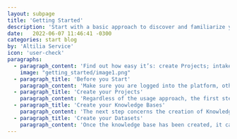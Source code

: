 ```yaml
---
layout: subpage
title: 'Getting Started'
description: 'Start with a basic approach to discover and familiarize yourself with our platform right away.'
date:   2022-06-07 11:46:41 -0300
categories: start blog
by: 'Altilia Service'
icon: 'user-check'
paragraphs:
  - paragraph_content: 'Find out how easy it’s: create Projects; intake files in the Knowledge Bases and make searches on them; add the knowledge bases just created in the Datasets and annotate the documents by enjoying the Altilia Tools.'
    image: "getting_started/image1.png"
  - paragraph_title: 'Before you Start'
    paragraph_content: 'Make sure you are logged into the platform, otherwise read chapter [Account Setup with Altilia Intelligent Automation<sup>TM</sup>](https://beta-intelligentautomation.altilia.ai/altilia) first.'
  - paragraph_title: 'Create your Projects'
    paragraph_content: 'Regardless of the usage approach, the first step to take is the creation of a Project as described in the [Creating and Managing Project](https://beta-intelligentautomation.altilia.ai/altilia) chapter. Access it to use the several Modules provided by the platform.'
  - paragraph_title: 'Create your Knowledge Bases'
    paragraph_content: 'The next step concerns the creation of Knowledge Bases as described in the [Creating and Managing Knowledge Base](https://beta-intelligentautomation.altilia.ai/altilia) chapter, consisting of documents to be then indexed using the tools offered by the platform. In the same module you can also find and take advantage of <b>Altilia Searches</b>: a practical tool to carry out exhaustive, even advanced searches of your documents. Take a look at paragraph [Altilia Searches](https://beta-intelligentautomation.altilia.ai/altilia) of the same previous chapter to read up on its operation.'
  - paragraph_title: 'Create your Datasets'
    paragraph_content: 'Once the knowledge base has been created, it can be used for the construction of Datasets as described in the [Creating, Configuring, Curating, and Managing Datasets](https://beta-intelligentautomation.altilia.ai/altilia) chapter, where it’s also possible to annotate the documents by using <b>Altilia Labels</b> as described in paragraph [Altilia Labels](https://beta-intelligentautomation.altilia.ai/altilia) of the same chapter.'
---
```


